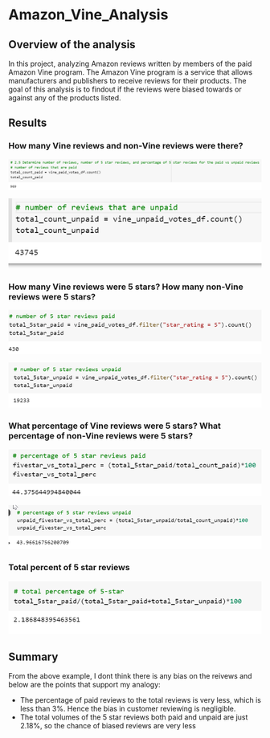 # Amazon_Vine_Analysis

## Overview of the analysis
In this project, analyzing Amazon reviews written by members of the paid Amazon Vine program. The Amazon Vine program is a service that allows manufacturers and publishers to receive reviews for their products. The goal of this analysis is to findout if the reviews were biased towards or against any of the products listed.



## Results

### How many Vine reviews and non-Vine reviews were there?

![alt_text](https://github.com/riteshnimmagadda/Amazon_Vine_Analysis/blob/main/Resources/No%20of%20review%20that%20are%20paid.png)

![alt_text](https://github.com/riteshnimmagadda/Amazon_Vine_Analysis/blob/main/Resources/no%20of%20review%20that%20are%20unpaid.png)

### How many Vine reviews were 5 stars? How many non-Vine reviews were 5 stars?

![alt_text](https://github.com/riteshnimmagadda/Amazon_Vine_Analysis/blob/main/Resources/no%20of%205%20star%20review%20that%20are%20paid.png)

![alt_text](https://github.com/riteshnimmagadda/Amazon_Vine_Analysis/blob/main/Resources/no%20of%205%20star%20review%20that%20are%20unpaid.png)

### What percentage of Vine reviews were 5 stars? What percentage of non-Vine reviews were 5 stars?

![alt_text](https://github.com/riteshnimmagadda/Amazon_Vine_Analysis/blob/main/Resources/percent%20of%205%20star%20review%20paid.png)

![alt_text](https://github.com/riteshnimmagadda/Amazon_Vine_Analysis/blob/main/Resources/percent%20of%205%20star%20review%20unpaid.png)

### Total percent of 5 star reviews
![alt_text](https://github.com/riteshnimmagadda/Amazon_Vine_Analysis/blob/main/Resources/total%20percent%20of%205%20star%20reviews.png)


## Summary
From the above example, I dont think there is any bias on the reivews and below are the points that support my analogy:

* The percentage of paid reviews to the total reviews is very less, which is less than 3%. Hence the bias in customer reviewing is negligible.
* The total volumes of the 5 star reviews both paid and unpaid are just 2.18%, so the chance of biased reviews are very less
